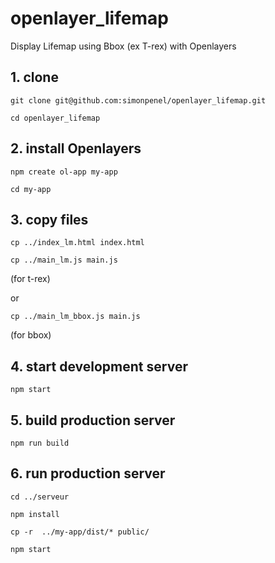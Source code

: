 # openlayer_lifemap
Display Lifemap using Bbox (ex T-rex) with Openlayers


## 1. clone 

`git clone git@github.com:simonpenel/openlayer_lifemap.git`

`cd openlayer_lifemap`

## 2. install Openlayers

`npm create ol-app my-app`

`cd my-app`

## 3. copy files 

`cp ../index_lm.html index.html`

`cp ../main_lm.js main.js`

(for t-rex)

or 

`cp ../main_lm_bbox.js main.js`

(for bbox)

## 4. start development server

`npm start`

## 5. build production server

`npm run build`

## 6. run production server

`cd ../serveur`

`npm install`

`cp -r  ../my-app/dist/* public/`

`npm start`
